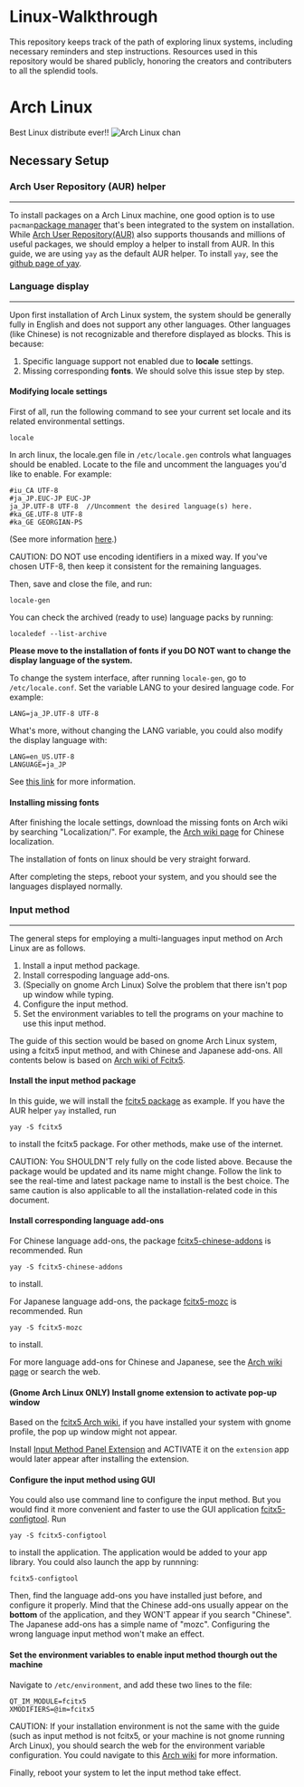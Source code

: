 # Linux-Walkthrough
This repository keeps track of the path of exploring linux systems, including necessary reminders and step instructions. Resources used in this repository would be shared publicly, honoring the creators and contributers to all the splendid tools.

# Arch Linux
Best Linux distribute ever!!
![Arch Linux chan](/Resources/Image/ArchLinux.png)
## Necessary Setup
### Arch User Repository (AUR) helper
---
To install packages on a Arch Linux machine, one good option is to use `pacman`[package manager](https://wiki.archlinux.org/title/Pacman) that's been integrated to the system on installation.
While [Arch User Repository(AUR)](https://wiki.archlinux.org/title/Arch_User_Repository) also supports thousands and millions of useful packages, we should employ a helper to install from AUR.
In this guide, we are using `yay` as the default AUR helper.
To install `yay`, see the [github page of yay](https://github.com/Jguer/yay).

### Language display
---
Upon first installation of Arch Linux system, the system should be generally fully in English and does not support any other languages. Other languages (like Chinese) is not recognizable and therefore displayed as blocks. This is because:
1. Specific language support not enabled due to **locale** settings.
2. Missing corresponding **fonts**.
We should solve this issue step by step.

#### Modifying locale settings
First of all, run the following command to see your current set locale and its related environmental settings.
```
locale
```
In arch linux, the locale.gen file in `/etc/locale.gen` controls what languages should be enabled. Locate to the file and uncomment the languages you'd like to enable. For example:
```
#iu_CA UTF-8  
#ja_JP.EUC-JP EUC-JP  
ja_JP.UTF-8 UTF-8  //Uncomment the desired language(s) here.
#ka_GE.UTF-8 UTF-8  
#ka_GE GEORGIAN-PS  
```
(See more information [here](https://wiki.archlinux.org/title/Locale).)

CAUTION: DO NOT use encoding identifiers in a mixed way. If you've chosen UTF-8, then keep it consistent for the remaining languages.

Then, save and close the file, and run:
```
locale-gen
```
You can check the archived (ready to use) language packs by running:
```
localedef --list-archive
```
**Please move to the installation of fonts if you DO NOT want to change the display language of the system.**

To change the system interface, after running `locale-gen`, go to `/etc/locale.conf`. Set the variable LANG to your desired language code. For example:
```
LANG=ja_JP.UTF-8 UTF-8
```
What's more, without changing the LANG variable, you could also modify the display language with:
```
LANG=en_US.UTF-8
LANGUAGE=ja_JP
```

See [this link](https://wiki.archlinux.org/title/Locale#Variables) for more information.

#### Installing missing fonts
After finishing the locale settings, download the missing fonts on Arch wiki by searching "Localization/<DESIRED LANGUAGE>". For example, the  [Arch wiki page](https://wiki.archlinux.org/title/Localization/Chinese) for Chinese localization.

The installation of fonts on linux should be very straight forward.

After completing the steps, reboot your system, and you should see the languages displayed normally.

### Input method
---
The general steps for employing a multi-languages input method on Arch Linux are as follows.
1. Install a input method package.
2. Install correspoding language add-ons.
3. (Specially on gnome Arch Linux) Solve the problem that there isn't pop up window while typing.
4. Configure the input method.
5. Set the environment variables to tell the programs on your machine to use this input method.

The guide of this section would be based on gnome Arch Linux system, using a fcitx5 input method, and with Chinese and Japanese add-ons. All contents below is based on [Arch wiki of Fcitx5](https://wiki.archlinux.org/title/Fcitx5).

#### Install the input method package
In this guide, we will install the [fcitx5 package](https://archlinux.org/packages/?name=fcitx5) as example.
If you have the AUR helper `yay` installed, run
```
yay -S fcitx5
```
to install the fcitx5 package.
For other methods, make use of the internet.

CAUTION: You SHOULDN'T rely fully on the code listed above. Because the package would be updated and its name might change. Follow the link to see the real-time and latest package name to install is the best choice. The same caution is also applicable to all the installation-related code in this document.

#### Install corresponding language add-ons
For Chinese language add-ons, the package [fcitx5-chinese-addons](https://archlinux.org/packages/?name=fcitx5-chinese-addons) is recommended. Run
```
yay -S fcitx5-chinese-addons
```
to install.

For Japanese language add-ons, the package [fcitx5-mozc](https://archlinux.org/packages/?name=fcitx5-mozc) is recommended. Run
```
yay -S fcitx5-mozc
```
to install.

For more language add-ons for Chinese and Japanese, see the [Arch wiki page](https://wiki.archlinuxcn.org/wiki/Fcitx5) or search the web.

#### (Gnome Arch Linux ONLY) Install gnome extension to activate pop-up window
Based on the [fcitx5 Arch wiki](https://wiki.archlinux.org/title/Fcitx5#GNOME), if you have installed your system with gnome profile, the pop up window might not appear.

Install [Input Method Panel Extension](https://extensions.gnome.org/extension/261/kimpanel/) and ACTIVATE it on the `extension` app would later appear after installing the extension.

#### Configure the input method using GUI
You could also use command line to configure the input method. But you would find it more convenient and faster to use the GUI application [fcitx5-configtool](https://archlinux.org/packages/?name=fcitx5-configtool). Run
```
yay -S fcitx5-configtool
```
to install the application. The application would be added to your app library. You could also launch the app by runnning:
```
fcitx5-configtool
```

Then, find the language add-ons you have installed just before, and configure it properly.
Mind that the Chinese add-ons usually appear on the **bottom** of the application, and they WON'T appear if you search "Chinese". The Japanese add-ons has a simple name of "mozc". Configuring the wrong language input method won't make an effect.

#### Set the environment variables to enable input method thourgh out the machine
Navigate to `/etc/environment`, and add these two lines to the file:
```
QT_IM_MODULE=fcitx5
XMODIFIERS=@im=fcitx5
```
CAUTION: If your installation environment is not the same with the guide (such as input method is not fcitx5, or your machine is not gnome running Arch Linux), you should search the web for the environment variable configuration. You could navigate to this [Arch wiki](https://wiki.archlinuxcn.org/wiki/Fcitx5#%E9%85%8D%E7%BD%AE) for more information.

Finally, reboot your system to let the input method take effect.

